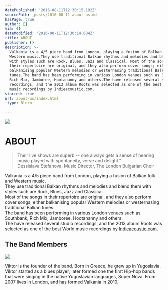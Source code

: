 ```yaml
---
datePublished: '2016-08-11T12:30:15.192Z'
sourcePath: _posts/2016-08-11-about-us.md
hasPage: true
author: []
via: {}
dateModified: '2016-08-11T12:30:14.684Z'
title: ABOUT
publisher: {}
description: >-
  Valkania is a 4/5 piece band from London, playing a fusion of Balkan folk and
  Western music.They use traditional Balkan rhythms and melodies and blend them
  with styles such are Rock, Blues, Jazz and Classical. Most of the songs in
  their repertoire are original, and they also perform cover songs; either
  balkanising popular Western melodies or westernasing traditional Balkan
  tunes.The band has been performing in various London venues such as Southbank,
  Rich Mix, Jamboree, Hootananny and others.The have released several studio
  recordings, and the 2013 album Roots was selected as one of the best World
  music recordings by Indieacoustic.com.
starred: true
url: about-us/index.html
_type: Blurb

---
```

![](https://the-grid-user-content.s3-us-west-2.amazonaws.com/47bbcd09-8233-4514-8286-db9e58ef52dc.jpg)

# ABOUT

> Their live shows are superb -- one always gets a sense of hearing music played with spontaneity, verve and delight."  
> Dessislava Stefanova, Music Director, The London Bulgarian Choir

Valkania is a 4/5 piece band from London, playing a fusion of Balkan folk and Western music.  
They use traditional Balkan rhythms and melodies and blend them with styles such are Rock, Blues, Jazz and Classical.   
Most of the songs in their repertoire are original, and they also perform cover songs; either balkanising popular Western melodies or westernasing traditional Balkan tunes.  
The band has been performing in various London venues such as Southbank, Rich Mix, Jamboree, Hootananny and others.  
The have released several studio recordings, and the 2013 album Roots was selected as one of the best World music recordings by [Indieacoustic.com.][0]

## The Band Members
![](https://the-grid-user-content.s3-us-west-2.amazonaws.com/d6c47dec-d21a-4e33-8e9d-4e3dbe77e35e.jpg)

Viktor is the founder of the band. Born in Greece, he grew up in Yugoslavia. Viktor started as a blues player; later formed one the first Hip-hop bands that were singing in the native Yugoslavian languages, Super Nova. From 2007 lives in London, and has formed Valkania in 2010\.

[0]: http://indieacoustic.com/ "IndieAcoustic"